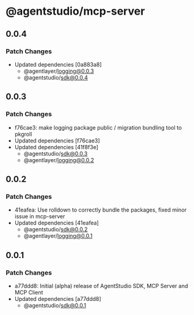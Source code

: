 # @agentstudio/mcp-server

## 0.0.4

### Patch Changes

- Updated dependencies [0a883a8]
  - @agentlayer/logging@0.0.3
  - @agentstudio/sdk@0.0.4

## 0.0.3

### Patch Changes

- f76cae3: make logging package public / migration bundling tool to pkgroll
- Updated dependencies [f76cae3]
- Updated dependencies [41f8f3e]
  - @agentstudio/sdk@0.0.3
  - @agentlayer/logging@0.0.2

## 0.0.2

### Patch Changes

- 41eafea: Use rolldown to correctly bundle the packages, fixed minor issue in mcp-server
- Updated dependencies [41eafea]
  - @agentstudio/sdk@0.0.2
  - @agentlayer/logging@0.0.1

## 0.0.1

### Patch Changes

- a77ddd8: Initial (alpha) release of AgentStudio SDK, MCP Server and MCP Client
- Updated dependencies [a77ddd8]
  - @agentstudio/sdk@0.0.1
